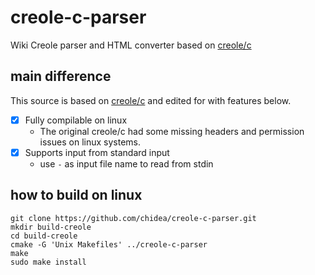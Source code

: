 # creole-c-parser
Wiki Creole parser and HTML converter based on [creole/c](http://creolec.sourceforge.net/)

## main difference
This source is based on [creole/c](http://creolec.sourceforge.net/) and edited for with features below.
- [x] Fully compilable on linux
  - The original creole/c had some missing headers and permission issues on linux systems.
- [x] Supports input from standard input
  - use `-` as input file name to read from stdin

## how to build on linux
```
git clone https://github.com/chidea/creole-c-parser.git
mkdir build-creole
cd build-creole
cmake -G 'Unix Makefiles' ../creole-c-parser
make
sudo make install
```
